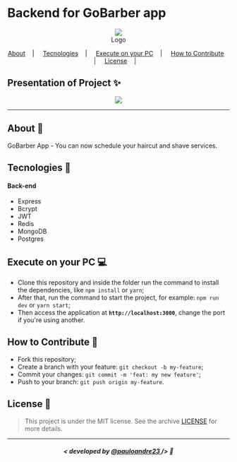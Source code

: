 

<h1>Backend for GoBarber app</h1>

<p align="center">
<image src="https://www.google.com/url?sa=i&url=https%3A%2F%2Fgithub.com%2Fmayconfrancisco%2Fbarber-mobile&psig=AOvVaw06tp_SAZ8vKhAraLDJgslg&ust=1608298920805000&source=images&cd=vfe&ved=0CAIQjRxqFwoTCMjTrcKR1e0CFQAAAAAdAAAAABAJ"/></br>
<label>Logo</label>
</p>

<p align="center">
  <a href="#about-memo">About</a>&nbsp;&nbsp;&nbsp; | &nbsp;&nbsp;&nbsp;
  <a href="#tecnologies-rocket">Tecnologies</a>&nbsp;&nbsp;&nbsp; | &nbsp;&nbsp;&nbsp;
  <a href="#execute-on-your-pc-computer">Execute on your PC</a>&nbsp;&nbsp;&nbsp; | &nbsp;&nbsp;&nbsp;
  <a href="#how-to-contribute-">How to Contribute</a>&nbsp;&nbsp;&nbsp; | &nbsp;&nbsp;&nbsp;
  <a href="#license-scroll">License</a>&nbsp;&nbsp;&nbsp; | &nbsp;&nbsp;&nbsp;
</p>




## Presentation of Project :sparkles:

<p align="center">
<image src="https://image.freepik.com/free-vector/barber-shop-booking-app-template_23-2148554942.jpg" />
</p>

---


## About :memo:

GoBarber App - You can now schedule your haircut and shave services. 

## Tecnologies :rocket:

#### Back-end
- Express
- Bcrypt
- JWT
- Redis
- MongoDB
- Postgres
## Execute on your PC :computer:

- Clone this repository and inside the folder run the command to install the dependencies, like `npm install` or `yarn`;
- After that, run the command to start the project, for example: `npm run dev` or `yarn start`;
- Then access the application at <strong> `http://localhost:3000`</strong>, change the port if you're using another.

## How to Contribute 🤔

- Fork this repository;
- Create a branch with your feature: `git checkout -b my-feature`;
- Commit your changes: `git commit -m 'feat: my new feature'`;
- Push to your branch: `git push origin my-feature`.

## License :scroll:

> This project is under the MIT license. See the archive [LICENSE](LICENSE) for more details.

---

##### <p align="center"> <strong> < developed by <a href="#"> @pauloandre23  </a> /> </strong>  :wave:

